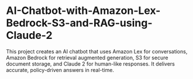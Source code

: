 # AI-Chatbot-with-Amazon-Lex-Bedrock-S3-and-RAG-using-Claude-2
This project creates an AI chatbot that uses Amazon Lex for conversations, Amazon Bedrock for retrieval augmented generation, S3 for secure document storage, and Claude 2 for human-like responses. It delivers accurate, policy-driven answers in real-time.
